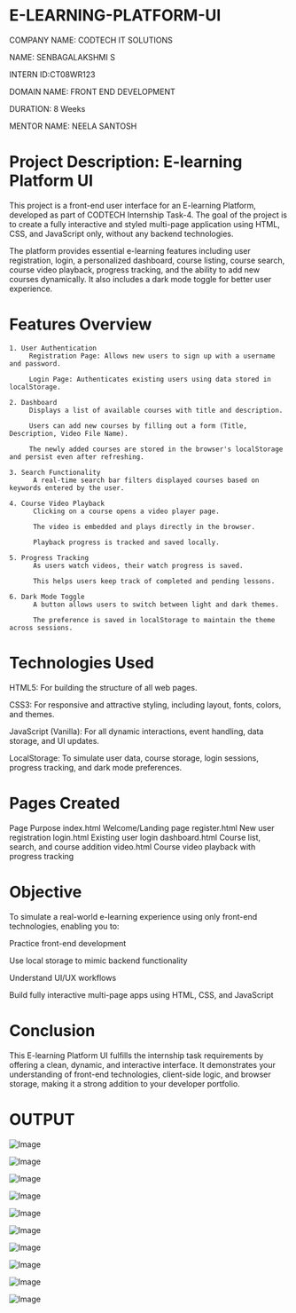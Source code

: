 # E-LEARNING-PLATFORM-UI

COMPANY NAME: CODTECH IT SOLUTIONS

NAME: SENBAGALAKSHMI S

INTERN ID:CT08WR123

DOMAIN NAME: FRONT END DEVELOPMENT

DURATION: 8 Weeks

MENTOR NAME: NEELA SANTOSH

# Project Description: E-learning Platform UI
This project is a front-end user interface for an E-learning Platform, developed as part of CODTECH Internship Task-4. The goal of the project is to create a fully interactive and styled multi-page application using HTML, CSS, and JavaScript only, without any backend technologies.

The platform provides essential e-learning features including user registration, login, a personalized dashboard, course listing, course search, course video playback, progress tracking, and the ability to add new courses dynamically. It also includes a dark mode toggle for better user experience.

#  Features Overview
    1. User Authentication
         Registration Page: Allows new users to sign up with a username and password.

         Login Page: Authenticates existing users using data stored in localStorage.

    2. Dashboard
         Displays a list of available courses with title and description.

         Users can add new courses by filling out a form (Title, Description, Video File Name).

         The newly added courses are stored in the browser's localStorage and persist even after refreshing.

    3. Search Functionality
          A real-time search bar filters displayed courses based on keywords entered by the user.

    4. Course Video Playback
          Clicking on a course opens a video player page.

          The video is embedded and plays directly in the browser.

          Playback progress is tracked and saved locally.

    5. Progress Tracking
          As users watch videos, their watch progress is saved.

          This helps users keep track of completed and pending lessons.

    6. Dark Mode Toggle
          A button allows users to switch between light and dark themes.

          The preference is saved in localStorage to maintain the theme across sessions.

# Technologies Used
HTML5: For building the structure of all web pages.

CSS3: For responsive and attractive styling, including layout, fonts, colors, and themes.

JavaScript (Vanilla): For all dynamic interactions, event handling, data storage, and UI updates.

LocalStorage: To simulate user data, course storage, login sessions, progress tracking, and dark mode preferences.

# Pages Created
Page	Purpose
index.html	Welcome/Landing page
register.html	New user registration
login.html	Existing user login
dashboard.html	Course list, search, and course addition
video.html	Course video playback with progress tracking

#  Objective
To simulate a real-world e-learning experience using only front-end technologies, enabling you to:

Practice front-end development

Use local storage to mimic backend functionality

Understand UI/UX workflows

Build fully interactive multi-page apps using HTML, CSS, and JavaScript

#  Conclusion
This E-learning Platform UI fulfills the internship task requirements by offering a clean, dynamic, and interactive interface. It demonstrates your understanding of front-end technologies, client-side logic, and browser storage, making it a strong addition to your developer portfolio.

# OUTPUT

![Image](https://github.com/user-attachments/assets/9fc869a4-4697-4225-b0df-6c6687327d6e)

![Image](https://github.com/user-attachments/assets/7bea0871-7405-4e3c-a287-98a86c5c8f50)

![Image](https://github.com/user-attachments/assets/7d5d39f0-503c-4f0e-8bb8-fe943356a8c3)

![Image](https://github.com/user-attachments/assets/a1245d50-c53c-4f93-a593-916da569975e)

![Image](https://github.com/user-attachments/assets/4a90e0a4-cac7-4ac0-9c0c-164c0d98a80d)

![Image](https://github.com/user-attachments/assets/2bf69490-2639-4072-a528-479a0f412494)

![Image](https://github.com/user-attachments/assets/3a51a1b1-f12a-49cb-b266-769b19e035fa)

![Image](https://github.com/user-attachments/assets/bd0dd852-5306-470c-b6af-b82c6264a8c9)

![Image](https://github.com/user-attachments/assets/c4e290c3-12aa-4deb-8a1c-c2bd87b4ffa5)

![Image](https://github.com/user-attachments/assets/3a7e62b8-3abc-4ec6-80da-6fee71a6a7bc)

